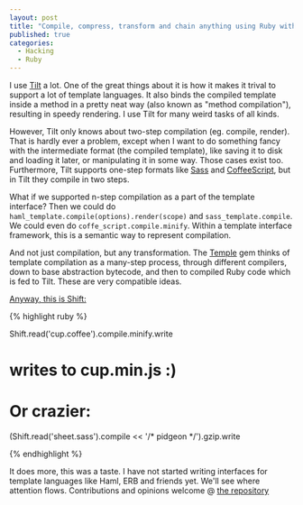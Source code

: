 ```yaml
---
layout: post
title: "Compile, compress, transform and chain anything using Ruby with the help of Shift"
published: true
categories:
  - Hacking
  - Ruby
---
```


I use [Tilt](https://github.com/rtomayko/tilt) a lot. One of the great things about it is how it makes it trival to support a lot of template languages. It also binds the compiled template inside a method in a pretty neat way (also known as "method compilation"), resulting in speedy rendering. I use Tilt for many weird tasks of all kinds.

However, Tilt only knows about two-step compilation (eg. compile, render). That is hardly ever a problem, except when I want to do something fancy with the intermediate format (the compiled template), like saving it to disk and loading it later, or manipulating it in some way. Those cases exist too. Furthermore, Tilt supports one-step formats like [Sass](http://sass-lang.com/) and [CoffeeScript](http://jashkenas.github.com/coffee-script/), but in Tilt they compile in two steps.

What if we supported n-step compilation as a part of the template interface? Then we could do `haml_template.compile(options).render(scope)` and `sass_template.compile`. We could even do `coffe_script.compile.minify`. Within a template interface framework, this is a semantic way to represent compilation.

And not just compilation, but any transformation. The [Temple](http://timelessrepo.com/temple) gem thinks of template compilation as a many-step process, through different compilers, down to base abstraction bytecode, and then to compiled Ruby code which is fed to Tilt. These are very compatible ideas.

[Anyway, this is Shift:](https://github.com/jbe/shift)

{% highlight ruby %}

Shift.read('cup.coffee').compile.minify.write
# writes to cup.min.js :)

# Or crazier:

(Shift.read('sheet.sass').compile << '/* pidgeon */').gzip.write

{% endhighlight %}

It does more, this was a taste. I have not started writing interfaces for template languages like Haml, ERB and friends yet. We'll see where attention flows. Contributions and opinions welcome @ [the repository](https://github.com/jbe/shift)
